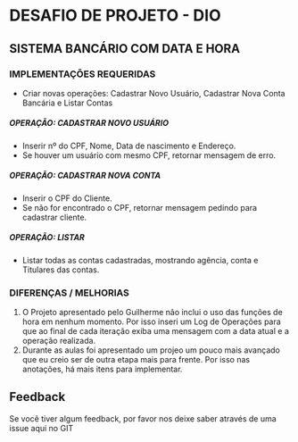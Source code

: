 # DESAFIO DE PROJETO - DIO
## SISTEMA BANCÁRIO COM DATA E HORA

### IMPLEMENTAÇÕES REQUERIDAS
* Criar novas operações: Cadastrar Novo Usuário, Cadastrar Nova Conta Bancária e Listar Contas

##### OPERAÇÃO: CADASTRAR NOVO USUÁRIO
- Inserir nº do CPF, Nome, Data de nascimento e Endereço.
- Se houver um usuário com mesmo CPF, retornar mensagem de erro.

##### OPERAÇÃO: CADASTRAR NOVA CONTA
- Inserir o CPF do Cliente.
- Se não for encontrado o CPF, retornar mensagem pedindo para cadastrar cliente.

##### OPERAÇÃO: LISTAR
- Listar todas as contas cadastradas, mostrando agência, conta e Titulares das contas.

### DIFERENÇAS / MELHORIAS
1. O Projeto apresentado pelo Guilherme não inclui o uso das funções de hora em nenhum momento. Por isso inseri um Log de Operações para que ao final de cada iteração exiba uma mensagem com a data atual e a operação realizada.
2. Durante as aulas foi apresentado um projeo um pouco mais avançado que eu creio ser de outra etapa mais para frente. Por isso nas anotações, há mais itens para implementar.


## Feedback
Se você tiver algum feedback, por favor nos deixe saber através de uma issue aqui no GIT
